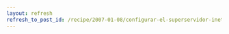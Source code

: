 ```yaml
---
layout: refresh
refresh_to_post_id: /recipe/2007-01-08/configurar-el-superservidor-inetd.html
---
```

